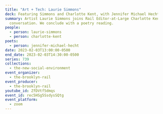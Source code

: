 ```yaml
---
title: "Art + Tech: Laurie Simmons"
deck: Featuring Simmons and Charlotte Kent, with Jennifer Michael Hecht
summary: Artist Laurie Simmons joins Rail Editor-at-Large Charlotte Kent for a
  conversation. We conclude with a poetry reading.
people:
  - person: laurie-simmons
  - person: charlotte-kent
poets:
  - person: jennifer-michael-hecht
date: 2023-02-03T13:00:00-0500
end_date: 2023-02-03T14:30:00-0500
series: 739
collections:
  - the-new-social-environment
event_organizer:
  - the-brooklyn-rail
event_producer:
  - the-brooklyn-rail
youtube_id: ZfDVtf5dmqs
event_id: rec5HSg5SsdysSQtg
event_platform:
  - zoom
---
```

